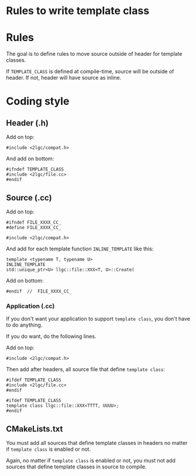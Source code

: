 # Rules to write template class

# Rules

The goal is to define rules to move source outside of header for template classes.

If `TEMPLATE_CLASS` is defined at compile-time, source will be outside of header. If not, header will have source as inline.

# Coding style

## Header (.h)

Add on top:
```
#include <2lgc/compat.h>
```

And add on bottom:
```
#ifndef TEMPLATE_CLASS
#include <2lgc/file.cc>
#endif
```

## Source (.cc)

Add on top:
```
#ifndef FILE_XXXX_CC_
#define FILE_XXXX_CC_

#include <2lgc/compat.h>
```

And add for each template function `INLINE_TEMPLATE` like this:
```
template <typename T, typename U>
INLINE_TEMPLATE
std::unique_ptr<U> llgc::file::XXX<T, U>::Create(
```

Add on bottom:
```
#endif  //  FILE_XXXX_CC_
```

### Application (.cc)

If you don't want your application to support `template class`, you don't have to do anything.

If you do want, do the following lines.

Add on top:
```
#include <2lgc/compat.h>
```

Then add after headers, all source file that define `template class`:
```
#ifdef TEMPLATE_CLASS
#include <2lgc/file.cc>
#endif
```

```
#ifdef TEMPLATE_CLASS
template class llgc::file::XXX<TTTT, UUUU>;
#endif
```

## CMakeLists.txt

You must add all sources that define template classes in headers no matter if `template class` is enabled or not.

Again, no matter if `template class` is enabled or not, you must not add sources that define template classes in source to compile.
